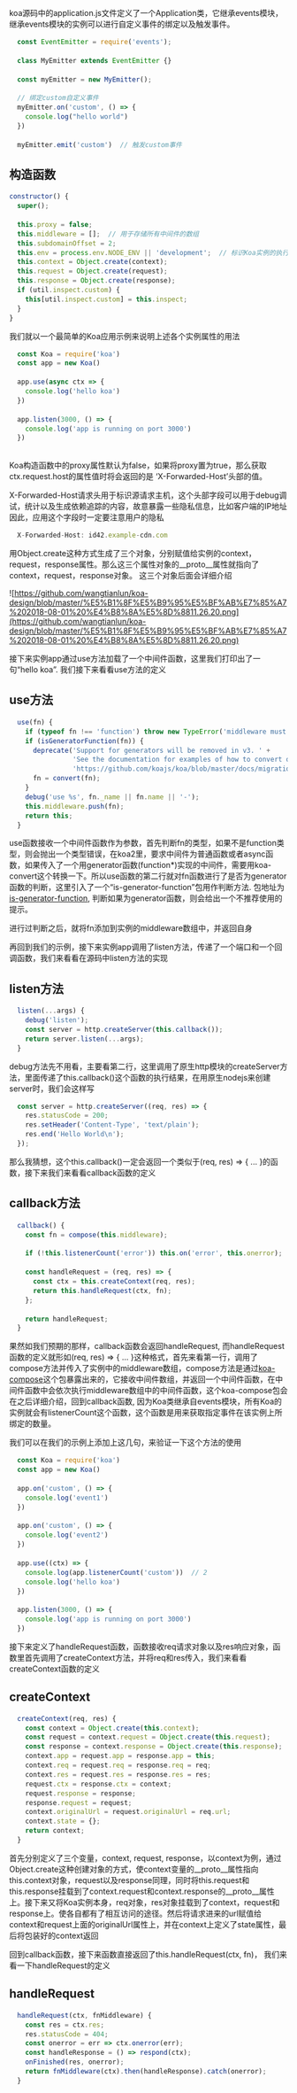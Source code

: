 koa源码中的application.js文件定义了一个Application类，它继承events模块，继承events模块的实例可以进行自定义事件的绑定以及触发事件。

```javascript
  const EventEmitter = require('events');
  
  class MyEmitter extends EventEmitter {}
  
  const myEmitter = new MyEmitter();
  
  // 绑定custom自定义事件
  myEmitter.on('custom', () => {
    console.log("hello world")
  })
  
  myEmitter.emit('custom')  // 触发custom事件
```
  
## 构造函数

```javascript
constructor() {
  super();

  this.proxy = false;
  this.middleware = [];  // 用于存储所有中间件的数组
  this.subdomainOffset = 2;
  this.env = process.env.NODE_ENV || 'development';  // 标识Koa实例的执行环境
  this.context = Object.create(context);
  this.request = Object.create(request);
  this.response = Object.create(response);
  if (util.inspect.custom) {
    this[util.inspect.custom] = this.inspect;
  }
}
```


我们就以一个最简单的Koa应用示例来说明上述各个实例属性的用法

```javascript
  const Koa = require('koa')
  const app = new Koa()
  
  app.use(async ctx => {
    console.log('hello koa')
  })
  
  app.listen(3000, () => {
    console.log('app is running on port 3000')
  })
 
```

Koa构造函数中的proxy属性默认为false，如果将proxy置为true，那么获取ctx.request.host的属性值时将会返回的是 ‘X-Forwarded-Host’头部的值。

X-Forwarded-Host请求头用于标识源请求主机，这个头部字段可以用于debug调试，统计以及生成依赖追踪的内容，故意暴露一些隐私信息，比如客户端的IP地址
因此，应用这个字段时一定要注意用户的隐私

```javascript
  X-Forwarded-Host: id42.example-cdn.com
```

用Object.create这种方式生成了三个对象，分别赋值给实例的context，request，response属性。那么这三个属性对象的__proto__属性就指向了context，request，response对象。 这三个对象后面会详细介绍

![https://github.com/wangtianlun/koa-design/blob/master/%E5%B1%8F%E5%B9%95%E5%BF%AB%E7%85%A7%202018-08-01%20%E4%B8%8A%E5%8D%8811.26.20.png](https://github.com/wangtianlun/koa-design/blob/master/%E5%B1%8F%E5%B9%95%E5%BF%AB%E7%85%A7%202018-08-01%20%E4%B8%8A%E5%8D%8811.26.20.png)

接下来实例app通过use方法加载了一个中间件函数，这里我们打印出了一句“hello koa”. 我们接下来看看use方法的定义

## use方法

```javascript
  use(fn) {
    if (typeof fn !== 'function') throw new TypeError('middleware must be a function!');
    if (isGeneratorFunction(fn)) {
      deprecate('Support for generators will be removed in v3. ' +
                'See the documentation for examples of how to convert old middleware ' +
                'https://github.com/koajs/koa/blob/master/docs/migration.md');
      fn = convert(fn);
    }
    debug('use %s', fn._name || fn.name || '-');
    this.middleware.push(fn);
    return this;
  }
```

use函数接收一个中间件函数作为参数，首先判断fn的类型，如果不是function类型，则会抛出一个类型错误，在koa2里，要求中间件为普通函数或者async函数，如果传入了一个用generator函数(function*)实现的中间件，需要用koa-convert这个转换一下。所以use函数的第二行就对fn函数进行了是否为generator函数的判断，这里引入了一个“is-generator-function”包用作判断方法. 包地址为[is-generator-function](https://github.com/ljharb/is-generator-function), 判断如果为generator函数，则会给出一个不推荐使用的提示。

进行过判断之后，就将fn添加到实例的middleware数组中，并返回自身

再回到我们的示例，接下来实例app调用了listen方法，传递了一个端口和一个回调函数，我们来看看在源码中listen方法的实现

## listen方法

```javascript
  listen(...args) {
    debug('listen');
    const server = http.createServer(this.callback());
    return server.listen(...args);
  }
```

debug方法先不用看，主要看第二行，这里调用了原生http模块的createServer方法，里面传递了this.callback()这个函数的执行结果，在用原生nodejs来创建server时，我们会这样写

```javascript
  const server = http.createServer((req, res) => {
    res.statusCode = 200;
    res.setHeader('Content-Type', 'text/plain');
    res.end('Hello World\n');
  });
```

那么我猜想，这个this.callback()一定会返回一个类似于(req, res) => { ... }的函数，接下来我们来看看callback函数的定义

## callback方法

```javascript
  callback() {
    const fn = compose(this.middleware);

    if (!this.listenerCount('error')) this.on('error', this.onerror);

    const handleRequest = (req, res) => {
      const ctx = this.createContext(req, res);
      return this.handleRequest(ctx, fn);
    };

    return handleRequest;
  }
```

果然如我们预期的那样，callback函数会返回handleRequest, 而handleRequest函数的定义就形如(req, res) => { ... }这种格式，首先来看第一行，调用了compose方法并传入了实例中的middleware数组，compose方法是通过[koa-compose](https://github.com/koajs/compose/blob/master/index.js)这个包暴露出来的，它接收中间件数组，并返回一个中间件函数，在中间件函数中会依次执行middleware数组中的中间件函数，这个koa-compose包会在之后详细介绍，回到callback函数, 因为Koa类继承自events模块，所有Koa的实例就会有listenerCount这个函数，这个函数是用来获取指定事件在该实例上所绑定的数量。

我们可以在我们的示例上添加上这几句，来验证一下这个方法的使用

```javascript
  const Koa = require('koa')
  const app = new Koa()

  app.on('custom', () => {
    console.log('event1')
  })

  app.on('custom', () => {
    console.log('event2')
  })

  app.use((ctx) => {
    console.log(app.listenerCount('custom'))  // 2
    console.log('hello koa')
  })

  app.listen(3000, () => {
    console.log('app is running on port 3000')
  })
```
接下来定义了handleRequest函数，函数接收req请求对象以及res响应对象，函数里首先调用了createContext方法，并将req和res传入，我们来看看createContext函数的定义

## createContext

```javascript
  createContext(req, res) {
    const context = Object.create(this.context);
    const request = context.request = Object.create(this.request);
    const response = context.response = Object.create(this.response);
    context.app = request.app = response.app = this;
    context.req = request.req = response.req = req;
    context.res = request.res = response.res = res;
    request.ctx = response.ctx = context;
    request.response = response;
    response.request = request;
    context.originalUrl = request.originalUrl = req.url;
    context.state = {};
    return context;
  }
```
首先分别定义了三个变量，context, request, response，以context为例，通过Object.create这种创建对象的方式，使context变量的__proto__属性指向this.context对象，request以及response同理，同时将this.request和this.response挂载到了context.request和context.response的__proto__属性上。接下来又将Koa实例本身，req对象，res对象挂载到了context，request和response上。使各自都有了相互访问的途径。然后将请求进来的url赋值给context和request上面的originalUrl属性上，并在context上定义了state属性，最后将包装好的context返回

回到callback函数，接下来函数直接返回了this.handleRequest(ctx, fn)， 我们来看一下handleRequest的定义

## handleRequest

```javascript
  handleRequest(ctx, fnMiddleware) {
    const res = ctx.res;
    res.statusCode = 404;
    const onerror = err => ctx.onerror(err);
    const handleResponse = () => respond(ctx);
    onFinished(res, onerror);
    return fnMiddleware(ctx).then(handleResponse).catch(onerror);
  }
```



















